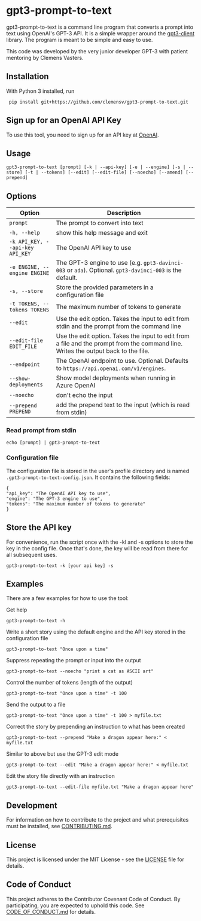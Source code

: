 # gpt3-prompt-to-text

gpt3-prompt-to-text is a command line program that converts a prompt into text using OpenAI's GPT-3 API. It is a simple wrapper around the [gpt3-client](https://github.com/openai/gpt-3-client) library. The program is meant to be simple and easy to use.

This code was developed by the very junior developer GPT-3 with patient mentoring by Clemens Vasters.

## Installation

With Python 3 installed, run

```
 pip install git+https://github.com/clemensv/gpt3-prompt-to-text.git
```

## Sign up for an OpenAI API Key

To use this tool, you need to sign up for an API key at [OpenAI](https://beta.openai.com/).

## Usage

```
gpt3-prompt-to-text [prompt] [-k | --api-key] [-e | --engine] [-s | --store] [-t | --tokens] [--edit] [--edit-file] [--noecho] [--amend] [--prepend]
```

## Options

| Option | Description |
| --- | --- |
| `prompt` | The prompt to convert into text |
| `-h, --help` | show this help message and exit |
| `-k API_KEY, --api-key API_KEY` | The OpenAI API key to use |
| `-e ENGINE, --engine ENGINE` | The GPT-3 engine to use (e.g. `gpt3-davinci-003` or `ada`). Optional. `gpt3-davinci-003` is the default. |
| `-s, --store` | Store the provided parameters in a configuration file |
| `-t TOKENS, --tokens TOKENS` | The maximum number of tokens to generate |
| `--edit` | Use the edit option. Takes the input to edit from stdin and the prompt from the command line |
| `--edit-file EDIT_FILE` | Use the edit option. Takes the input to edit from a file and the prompt from the command line. Writes the output back to the file. |
| `--endpoint` | The OpenAI endpoint to use. Optional. Defaults to `https://api.openai.com/v1/engines`. |
| `--show-deployments` | Show model deployments when running in Azure OpenAI |
| `--noecho` | don't echo the input |
| `--prepend PREPEND` | add the prepend text to the input (which is read from stdin) |

### Read prompt from stdin

```
echo [prompt] | gpt3-prompt-to-text
```

### Configuration file

The configuration file is stored in the user's profile directory and is named `.gpt3-prompt-to-text-config.json`. It contains the following fields:

```
{
"api_key": "The OpenAI API key to use",
"engine": "The GPT-3 engine to use",
"tokens": "The maximum number of tokens to generate"
}
```

## Store the API key

For convenience, run the script once with the -kl and -s options to store the key in the config file. Once that's done, the key will be read from there for all subsequent uses. 

```
gpt3-prompt-to-text -k [your api key] -s
```

## Examples

There are a few examples for how to use the tool:

Get help

```
gpt3-prompt-to-text -h
```

Write a short story using the default engine and the API key stored in the configuration file

```
gpt3-prompt-to-text "Once upon a time"
```

Suppress repeating the prompt or input into the output

```
gpt3-prompt-to-text --noecho "print a cat as ASCII art"
```

Control the number of tokens (length of the output)

```
gpt3-prompt-to-text "Once upon a time" -t 100
```

Send the output to a file

```
gpt3-prompt-to-text "Once upon a time" -t 100 > myfile.txt
```

Correct the story by prepending an instruction to what has been created

```
gpt3-prompt-to-text --prepend "Make a dragon appear here:" < myfile.txt
```

Similar to above but use the GPT-3 edit mode

```
gpt3-prompt-to-text --edit "Make a dragon appear here:" < myfile.txt
```

Edit the story file directly with an instruction

```
gpt3-prompt-to-text --edit-file myfile.txt "Make a dragon appear here"
```

## Development

For information on how to contribute to the project and what prerequisites must be installed, see [CONTRIBUTING.md](CONTRIBUTING.md).

## License

This project is licensed under the MIT License - see the [LICENSE](LICENSE) file for details.

## Code of Conduct

This project adheres to the Contributor Covenant Code of Conduct. By participating, you are expected to uphold this code. See [CODE_OF_CONDUCT.md](CODE_OF_CONDUCT.md) for details.
